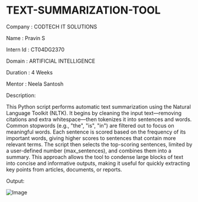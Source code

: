# TEXT-SUMMARIZATION-TOOL

Company : CODTECH IT SOLUTIONS

Name : Pravin S

Intern Id : CT04DG2370

Domain : ARTIFICIAL INTELLIGENCE

Duration : 4 Weeks

Mentor : Neela Santosh

Description:

This Python script performs automatic text summarization using the Natural Language Toolkit (NLTK). It begins by cleaning the input text—removing citations and extra whitespace—then tokenizes it into sentences and words. Common stopwords (e.g., "the", "is", "in") are filtered out to focus on meaningful words. Each sentence is scored based on the frequency of its important words, giving higher scores to sentences that contain more relevant terms. The script then selects the top-scoring sentences, limited by a user-defined number (max_sentences), and combines them into a summary. This approach allows the tool to condense large blocks of text into concise and informative outputs, making it useful for quickly extracting key points from articles, documents, or reports.

Output:

![Image](https://github.com/user-attachments/assets/b88185fb-4216-4011-91e4-c800c9de0ca3)
